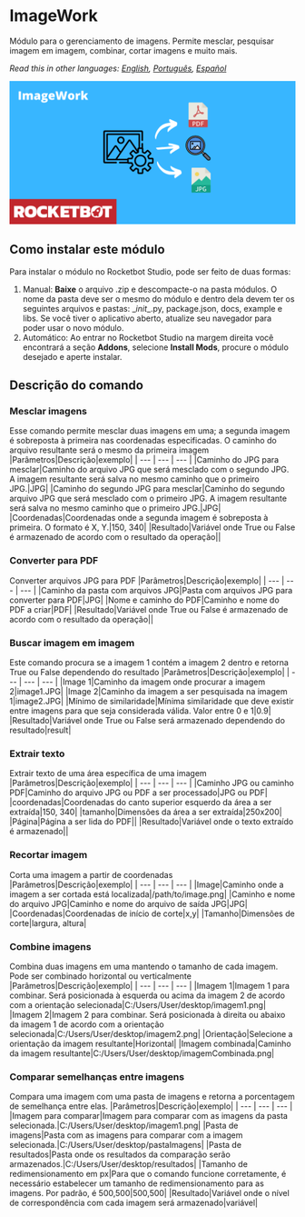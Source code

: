 # ImageWork
  
Módulo para o gerenciamento de imagens. Permite mesclar, pesquisar imagem em imagem, combinar, cortar imagens e muito mais.  

*Read this in other languages: [English](Manual_ImageWork.md), [Português](Manual_ImageWork.pr.md), [Español](Manual_ImageWork.es.md)*
  
![banner](imgs/Banner_ImageWork.png)
## Como instalar este módulo
  
Para instalar o módulo no Rocketbot Studio, pode ser feito de duas formas:
1. Manual: __Baixe__ o arquivo .zip e descompacte-o na pasta módulos. O nome da pasta deve ser o mesmo do módulo e dentro dela devem ter os seguintes arquivos e pastas: \__init__.py, package.json, docs, example e libs. Se você tiver o aplicativo aberto, atualize seu navegador para poder usar o novo módulo.
2. Automático: Ao entrar no Rocketbot Studio na margem direita você encontrará a seção **Addons**, selecione **Install Mods**, procure o módulo desejado e aperte instalar.  


## Descrição do comando

### Mesclar imagens
  
Esse comando permite mesclar duas imagens em uma; a segunda imagem é sobreposta à primeira nas coordenadas especificadas. O caminho do arquivo resultante será o mesmo da primeira imagem
|Parâmetros|Descrição|exemplo|
| --- | --- | --- |
|Caminho do JPG para mesclar|Caminho do arquivo JPG que será mesclado com o segundo JPG. A imagem resultante será salva no mesmo caminho que o primeiro JPG.|JPG|
|Caminho do segundo JPG para mesclar|Caminho do segundo arquivo JPG que será mesclado com o primeiro JPG. A imagem resultante será salva no mesmo caminho que o primeiro JPG.|JPG|
|Coordenadas|Coordenadas onde a segunda imagem é sobreposta à primeira. O formato é X, Y.|150, 340|
|Resultado|Variável onde True ou False é armazenado de acordo com o resultado da operação||

### Converter para PDF
  
Converter arquivos JPG para PDF
|Parâmetros|Descrição|exemplo|
| --- | --- | --- |
|Caminho da pasta com arquivos JPG|Pasta com arquivos JPG para converter para PDF|JPG|
|Nome e caminho do PDF|Caminho e nome do PDF a criar|PDF|
|Resultado|Variável onde True ou False é armazenado de acordo com o resultado da operação||

### Buscar imagem em imagem
  
Este comando procura se a imagem 1 contém a imagem 2 dentro e retorna True ou False dependendo do resultado
|Parâmetros|Descrição|exemplo|
| --- | --- | --- |
|Image 1|Caminho da imagem onde procurar a imagem 2|image1.JPG|
|Image 2|Caminho da imagem a ser pesquisada na imagem 1|image2.JPG|
|Mínimo de similaridade|Mínima similaridade que deve existir entre imagens para que seja considerada válida. Valor entre 0 e 1|0.9|
|Resultado|Variável onde True ou False será armazenado dependendo do resultado|result|

### Extrair texto
  
Extrair texto de uma área específica de uma imagem
|Parâmetros|Descrição|exemplo|
| --- | --- | --- |
|Caminho JPG ou caminho PDF|Caminho do arquivo JPG ou PDF a ser processado|JPG ou PDF|
|coordenadas|Coordenadas do canto superior esquerdo da área a ser extraída|150, 340|
|tamanho|Dimensões da área a ser extraída|250x200|
|Página|Página a ser lida do PDF||
|Resultado|Variável onde o texto extraído é armazenado||

### Recortar imagem
  
Corta uma imagem a partir de coordenadas
|Parâmetros|Descrição|exemplo|
| --- | --- | --- |
|Image|Caminho onde a imagem a ser cortada está localizada|/path/to/image.png|
|Caminho e nome do arquivo JPG|Caminho e nome do arquivo de saída JPG|JPG|
|Coordenadas|Coordenadas de início de corte|x,y|
|Tamanho|Dimensões de corte|largura, altura|

### Combine imagens
  
Combina duas imagens em uma mantendo o tamanho de cada imagem. Pode ser combinado horizontal ou verticalmente
|Parâmetros|Descrição|exemplo|
| --- | --- | --- |
|Imagem 1|Imagem 1 para combinar. Será posicionada à esquerda ou acima da imagem 2 de acordo com a orientação selecionada|C:/Users/User/desktop/imagem1.png|
|Imagem 2|Imagem 2 para combinar. Será posicionada à direita ou abaixo da imagem 1 de acordo com a orientação selecionada|C:/Users/User/desktop/imagem2.png|
|Orientação|Selecione a orientação da imagem resultante|Horizontal|
|Imagem combinada|Caminho da imagem resultante|C:/Users/User/desktop/imagemCombinada.png|

### Comparar semelhanças entre imagens
  
Compara uma imagem com uma pasta de imagens e retorna a porcentagem de semelhança entre elas.
|Parâmetros|Descrição|exemplo|
| --- | --- | --- |
|Imagem para comparar|Imagem para comparar com as imagens da pasta selecionada.|C:/Users/User/desktop/imagem1.png|
|Pasta de imagens|Pasta com as imagens para comparar com a imagem selecionada.|C:/Users/User/desktop/pastaImagens|
|Pasta de resultados|Pasta onde os resultados da comparação serão armazenados.|C:/Users/User/desktop/resultados|
|Tamanho de redimensionamento em px|Para que o comando funcione corretamente, é necessário estabelecer um tamanho de redimensionamento para as imagens. Por padrão, é 500,500|500,500|
|Resultado|Variável onde o nível de correspondência com cada imagem será armazenado|variável|
